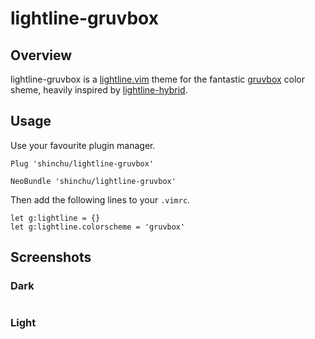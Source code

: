 lightline-gruvbox
=================

Overview
-----------------
lightline-gruvbox is a [lightline.vim](http://github.com/itchyny/lightline.vim) theme for the fantastic [gruvbox](http://github.com/morhetz/gruvbox) color sheme, heavily inspired by [lightline-hybrid](http://github.com/cocopon/lightline-hybrid.vim).

Usage
----------------
Use your favourite plugin manager.
```vim
Plug 'shinchu/lightline-gruvbox'
```
```vim
NeoBundle 'shinchu/lightline-gruvbox'
```
Then add the following lines to your `.vimrc`.
```vim
let g:lightline = {}
let g:lightline.colorscheme = 'gruvbox'
```

Screenshots
----------------
### Dark
![]()

### Light
![]()
